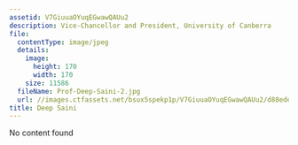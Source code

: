 ```yaml
---
assetid: V7GiuuaOYuqEGwawQAUu2
description: Vice-Chancellor and President, University of Canberra
file:
  contentType: image/jpeg
  details:
    image:
      height: 170
      width: 170
    size: 11586
  fileName: Prof-Deep-Saini-2.jpg
  url: //images.ctfassets.net/bsux5spekp1p/V7GiuuaOYuqEGwawQAUu2/d88ede44aafe4b589fde863b9c11f1f9/Prof-Deep-Saini-2.jpg
title: Deep Saini
---
```

No content found